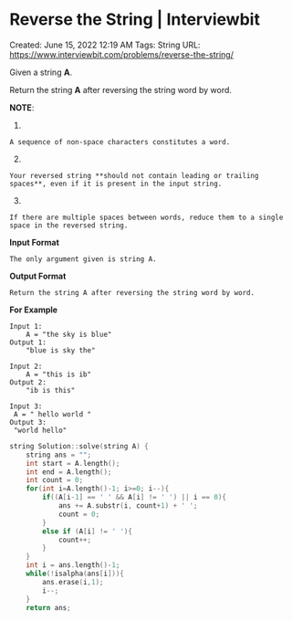 # Reverse the String | Interviewbit

Created: June 15, 2022 12:19 AM
Tags: String
URL: https://www.interviewbit.com/problems/reverse-the-string/

Given a string **A**.

Return the string **A** after reversing the string word by word.

**NOTE**:

1. 
    
    A sequence of non-space characters constitutes a word.
    
2. 
    
    Your reversed string **should not contain leading or trailing spaces**, even if it is present in the input string.
    
3. 
    
    If there are multiple spaces between words, reduce them to a single space in the reversed string.
    

**Input Format**

```
The only argument given is string A.

```

**Output Format**

```
Return the string A after reversing the string word by word.

```

**For Example**

```
Input 1:
    A = "the sky is blue"
Output 1:
    "blue is sky the"

Input 2:
    A = "this is ib"
Output 2:
    "ib is this"

Input 3:
 A = " hello world "
Output 3:
 "world hello"
```

```cpp
string Solution::solve(string A) {
    string ans = "";
    int start = A.length();
    int end = A.length();
    int count = 0;
    for(int i=A.length()-1; i>=0; i--){
        if((A[i-1] == ' ' && A[i] != ' ') || i == 0){
            ans += A.substr(i, count+1) + ' ';
            count = 0;
        }
        else if (A[i] != ' '){
            count++;
        }
    }
    int i = ans.length()-1;
    while(!isalpha(ans[i])){
        ans.erase(i,1);
        i--;
    }
    return ans;
```